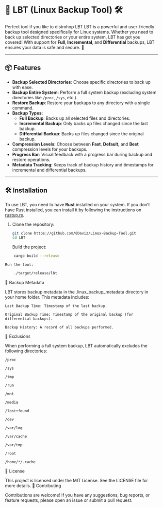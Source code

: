 # 🐧 LBT (Linux Backup Tool) 🛠️
Perfect tool if you like to distrohop LBT
LBT is a powerful and user-friendly backup tool designed specifically for Linux systems. Whether you need to back up selected directories or your entire system, LBT has got you covered! With support for **Full**, **Incremental**, and **Differential** backups, LBT ensures your data is safe and secure. 🚀

---

## 📦 Features

- **Backup Selected Directories**: Choose specific directories to back up with ease.
- **Backup Entire System**: Perform a full system backup (excluding system directories like `/proc`, `/sys`, etc.).
- **Restore Backup**: Restore your backups to any directory with a single command.
- **Backup Types**:
  - **Full Backup**: Backs up all selected files and directories.
  - **Incremental Backup**: Only backs up files changed since the last backup.
  - **Differential Backup**: Backs up files changed since the original backup.
- **Compression Levels**: Choose between **Fast**, **Default**, and **Best** compression levels for your backups.
- **Progress Bar**: Visual feedback with a progress bar during backup and restore operations.
- **Metadata Tracking**: Keeps track of backup history and timestamps for incremental and differential backups.

---

## 🛠️ Installation

To use LBT, you need to have **Rust** installed on your system. If you don't have Rust installed, you can install it by following the instructions on [rustup.rs](https://rustup.rs/).

1. Clone the repository:
   ```bash
   git clone https://github.com/0Daviz/Linux-Backup-Tool.git
   cd LBT
   ```
    Build the project:
```bash
    cargo build --release
   ```
    Run the tool:
```bash
    ./target/release/lbt
   ```

📝 Backup Metadata

LBT stores backup metadata in the .linux_backup_metadata directory in your home folder. This metadata includes:

    Last Backup Time: Timestamp of the last backup.

    Original Backup Time: Timestamp of the original backup (for differential backups).

    Backup History: A record of all backups performed.

🛑 Exclusions

When performing a full system backup, LBT automatically excludes the following directories:

    /proc

    /sys

    /tmp

    /run

    /mnt

    /media

    /lost+found

    /dev

    /var/log

    /var/cache

    /var/tmp

    /root

    /home/*/.cache

📜 License

This project is licensed under the MIT License. See the LICENSE file for more details.
🙏 Contributing

Contributions are welcome! If you have any suggestions, bug reports, or feature requests, please open an issue or submit a pull request.
